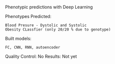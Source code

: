 Phenotypic predictions with Deep Learning



Phenotypes Predicted:
````
Blood Presure - Dystolic and Systolic
Obesity CLassfier (only 20/20 % due to genotype)
````


Built models:
````
FC, CNN, RNN, autoencoder
```` 


Quality Control: No
Results: Not yet
